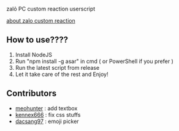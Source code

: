 zalỏ PC custom reaction userscript

[about zalo custom reaction](https://web.facebook.com/share/p/1V5uSkRncu/)

## How to use????

1. Install NodeJS
2. Run "npm install -g asar" in cmd ( or PowerShell if you prefer )
3. Run the latest script from release
4. Let it take care of the rest and Enjoy!

## Contributors

- [meohunter](https://github.com/MeooHunter) : add textbox 
- [kennex666](https://github.com/kennex666) : fix css stuffs
- [dacsang97](https://github.com/dacsang97) : emoji picker
